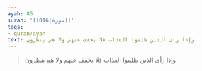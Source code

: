 ```yaml
---
ayah: 85
surah: '[[016|سورة]]'
tags:
- quran/ayah
text: وإذا رأى الذين ظلموا العذاب فلا يخفف عنهم ولا هم ينظرون
---
```

> وإذا رأى الذين ظلموا العذاب فلا يخفف عنهم ولا هم ينظرون
